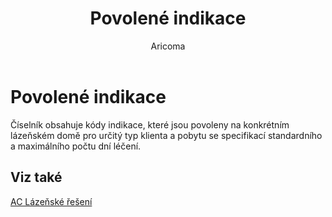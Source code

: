 ﻿---
    title: "Povolené indikace"
    author: Aricoma
    ms.date: 04/30/2018
    ms.topic: article
    ms.prod: dynamics-nav-2017
    ms.contentlocale: cs-cz
    ms.lasthandoff: 04/30/2018
---

# Povolené indikace

Číselník obsahuje kódy indikace, které jsou povoleny na konkrétním lázeňském domě pro určitý typ klienta a pobytu se specifikací standardního a maximálního počtu dní léčení. 


## <a name="see-also"></a>Viz také
[AC Lázeňské řešení](spa-solution.md)